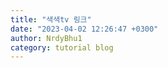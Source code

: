 ```yaml
---
title: "색색tv 링크"
date: "2023-04-02 12:26:47 +0300"
author: NrdyBhu1
category: tutorial blog
---
```

